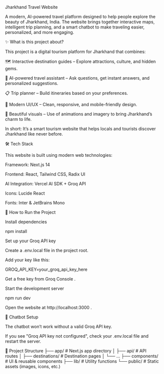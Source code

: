Jharkhand Travel Website

A modern, AI-powered travel platform designed to help people explore the beauty of Jharkhand, India. The website brings together interactive maps, intelligent trip planning, and a smart chatbot to make traveling easier, personalized, and more engaging.

✨ What is this project about?

This project is a digital tourism platform for Jharkhand that combines:

🗺️ Interactive destination guides – Explore attractions, culture, and hidden gems.

🤖 AI-powered travel assistant – Ask questions, get instant answers, and personalized suggestions.

📋 Trip planner – Build itineraries based on your preferences.

🎨 Modern UI/UX – Clean, responsive, and mobile-friendly design.

🌟 Beautiful visuals – Use of animations and imagery to bring Jharkhand’s charm to life.

In short: It’s a smart tourism website that helps locals and tourists discover Jharkhand like never before.

🛠️ Tech Stack

This website is built using modern web technologies:

Framework: Next.js 14

Frontend: React, Tailwind CSS, Radix UI

AI Integration: Vercel AI SDK + Groq API

Icons: Lucide React

Fonts: Inter & JetBrains Mono

🚀 How to Run the Project

Install dependencies

npm install


Set up your Groq API key

Create a .env.local file in the project root.

Add your key like this:

GROQ_API_KEY=your_groq_api_key_here


Get a free key from Groq Console
.

Start the development server

npm run dev


Open the website at http://localhost:3000
.

💬 Chatbot Setup

The chatbot won’t work without a valid Groq API key.

If you see "Groq API key not configured", check your .env.local file and restart the server.

📂 Project Structure
├── app/                 # Next.js app directory
│   ├── api/             # API routes
│   ├── destinations/    # Destination pages
│   └── ...
├── components/          # UI & reusable components
├── lib/                 # Utility functions
└── public/              # Static assets (images, icons, etc.)

